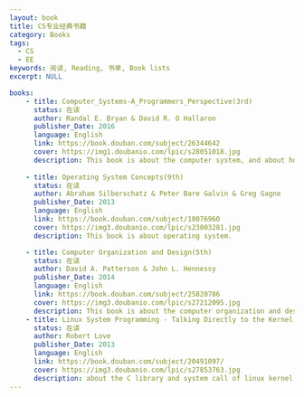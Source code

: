 ```yaml
---
layout: book 
title: CS专业经典书籍 
category: Books
tags: 
  - CS
  - EE
keywords: 阅读, Reading, 书单, Book lists
excerpt: NULL

books:
    - title: Computer_Systems-A_Programmers_Perspective(3rd)
      status: 在读
      author: Randal E. Bryan & David R. O Hallaron
      publisher_Date: 2016 
      language: English
      link: https://book.douban.com/subject/26344642
      cover: https://img1.doubanio.com/lpic/s28051018.jpg
      description: This book is about the computer system, and about how to program best based on the computer system
   
    - title: Operating System Concepts(9th)
      status: 在读
      author: Abraham Silberschatz & Peter Bare Galvin & Greg Gagne
      publisher_Date: 2013 
      language: English
      link: https://book.douban.com/subject/10076960
      cover: https://img3.doubanio.com/lpic/s23003281.jpg
      description: This book is about operating system.

    - title: Computer Organization and Design(5th)
      status: 在读
      author: David A. Patterson & John L. Hennessy
      publisher_Date: 2014 
      language: English
      link: https://book.douban.com/subject/25820786
      cover: https://img3.doubanio.com/lpic/s27212095.jpg
      description: This book is about the computer organization and design 
    - title: Linux System Programming - Talking Directly to the Kernel and C Library
      status: 在读
      author: Robert Love
      publisher_Date: 2013
      language: English
      link: https://book.douban.com/subject/20491097/
      cover: https://img3.doubanio.com/lpic/s27853763.jpg
      description: about the C library and system call of linux kernel
---
```

